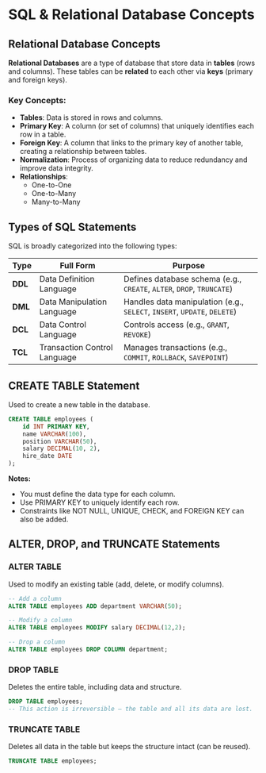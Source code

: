 # SQL & Relational Database Concepts 

## Relational Database Concepts

**Relational Databases** are a type of database that store data in **tables** (rows and columns). These tables can be **related** to each other via **keys** (primary and foreign keys). 

### Key Concepts:
- **Tables**: Data is stored in rows and columns.
- **Primary Key**: A column (or set of columns) that uniquely identifies each row in a table.
- **Foreign Key**: A column that links to the primary key of another table, creating a relationship between tables.
- **Normalization**: Process of organizing data to reduce redundancy and improve data integrity.
- **Relationships**:
  - One-to-One
  - One-to-Many
  - Many-to-Many


##  Types of SQL Statements

SQL is broadly categorized into the following types:

| Type | Full Form | Purpose |
|------|-----------|---------|
| **DDL** | Data Definition Language | Defines database schema (e.g., `CREATE`, `ALTER`, `DROP`, `TRUNCATE`) |
| **DML** | Data Manipulation Language | Handles data manipulation (e.g., `SELECT`, `INSERT`, `UPDATE`, `DELETE`) |
| **DCL** | Data Control Language | Controls access (e.g., `GRANT`, `REVOKE`) |
| **TCL** | Transaction Control Language | Manages transactions (e.g., `COMMIT`, `ROLLBACK`, `SAVEPOINT`) |


##  CREATE TABLE Statement

Used to create a new table in the database.

```sql
CREATE TABLE employees (
    id INT PRIMARY KEY,
    name VARCHAR(100),
    position VARCHAR(50),
    salary DECIMAL(10, 2),
    hire_date DATE
);
```

**Notes:**                      
- You must define the data type for each column.     
- Use PRIMARY KEY to uniquely identify each row.                        
- Constraints like NOT NULL, UNIQUE, CHECK, and FOREIGN KEY can also be added.

## ALTER, DROP, and TRUNCATE Statements                         
### ALTER TABLE                                 
 Used to modify an existing table (add, delete, or modify columns).                 
 ```sql
-- Add a column
ALTER TABLE employees ADD department VARCHAR(50);

-- Modify a column
ALTER TABLE employees MODIFY salary DECIMAL(12,2);

-- Drop a column
ALTER TABLE employees DROP COLUMN department;
```
### DROP TABLE                                              
Deletes the entire table, including data and structure.                                         
```sql
DROP TABLE employees;
-- This action is irreversible — the table and all its data are lost.                      
```
 ### TRUNCATE TABLE                            
 Deletes all data in the table but keeps the structure intact (can be reused).               
 ```sql
TRUNCATE TABLE employees;









